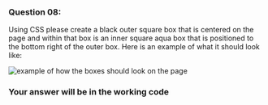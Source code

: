### Question 08:

Using CSS please create a black outer square box that is centered on the page and within that box is an inner square aqua box that is positioned to the bottom right of the outer box. Here is an example of what it should look like:

<img src="./example.png" alt="example of how the boxes should look on the page">


### Your answer will be in the working code